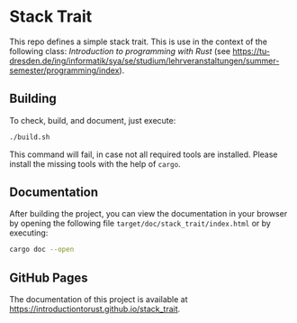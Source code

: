# Stack Trait

This repo defines a simple stack trait. This is use in the context of the following
class: *Introduction to programming with Rust* (see https://tu-dresden.de/ing/informatik/sya/se/studium/lehrveranstaltungen/summer-semester/programming/index).

## Building

To check, build, and document, just execute:

```bash
./build.sh
```

This command will fail, in case not all required tools are installed. Please install the missing tools with the help of `cargo`.

## Documentation

After building the project, you can view the documentation in your browser by opening the following file `target/doc/stack_trait/index.html` or by executing:

```bash
cargo doc --open
```

## GitHub Pages

The documentation of this project is available at <https://introductiontorust.github.io/stack_trait>.
